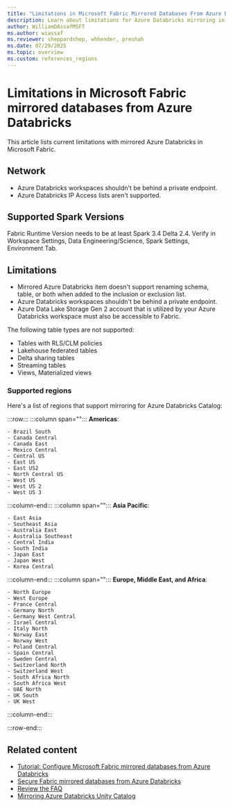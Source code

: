 ```yaml
---
title: "Limitations in Microsoft Fabric Mirrored Databases From Azure Databricks"
description: Learn about limitations for Azure Databricks mirroring in Microsoft Fabric.
author: WilliamDAssafMSFT
ms.author: wiassaf
ms.reviewer: sheppardshep, whhender, preshah
ms.date: 07/29/2025
ms.topic: overview
ms.custom: references_regions
---
```


# Limitations in Microsoft Fabric mirrored databases from Azure Databricks

This article lists current limitations with mirrored Azure Databricks in Microsoft Fabric.

## Network

- Azure Databricks workspaces shouldn't be behind a private endpoint.
- Azure Databricks IP Access lists aren't supported.

## Supported Spark Versions

Fabric Runtime Version needs to be at least Spark 3.4 Delta 2.4. Verify in Workspace Settings, Data Engineering/Science, Spark Settings, Environment Tab.

## Limitations

- Mirrored Azure Databricks item doesn't support renaming schema, table, or both when added to the inclusion or exclusion list.
- Azure Databricks workspaces shouldn't be behind a private endpoint.
- Azure Data Lake Storage Gen 2 account that is utilized by your Azure Databricks workspace must also be accessible to Fabric.

The following table types are not supported:

- Tables with RLS/CLM policies
- Lakehouse federated tables
- Delta sharing tables
- Streaming tables
- Views, Materialized views

### Supported regions

Here's a list of regions that support mirroring for Azure Databricks Catalog:

:::row:::
   :::column span="":::
    **Americas**:

    - Brazil South
    - Canada Central
    - Canada East
    - Mexico Central
    - Central US
    - East US
    - East US2
    - North Central US
    - West US
    - West US 2
    - West US 3
 
   :::column-end:::
   :::column span="":::
    **Asia Pacific**:

    - East Asia
    - Southeast Asia
    - Australia East
    - Australia Southeast
    - Central India
    - South India
    - Japan East
    - Japan West
    - Korea Central
   :::column-end:::
   :::column span="":::
   **Europe, Middle East, and Africa**:

    - North Europe
    - West Europe
    - France Central
    - Germany North
    - Germany West Central
    - Israel Central
    - Italy North
    - Norway East
    - Norway West
    - Poland Central
    - Spain Central
    - Sweden Central
    - Switzerland North
    - Switzerland West
    - South Africa North
    - South Africa West
    - UAE North
    - UK South
    - UK West
   :::column-end:::

:::row-end:::

## Related content

- [Tutorial: Configure Microsoft Fabric mirrored databases from Azure Databricks](../database/mirrored-database/azure-databricks-tutorial.md)
- [Secure Fabric mirrored databases from Azure Databricks](../database/mirrored-database/azure-databricks-security.md)
- [Review the FAQ](../database/mirrored-database/azure-databricks-faq.yml)
- [Mirroring Azure Databricks Unity Catalog](../database/mirrored-database/azure-databricks.md)
